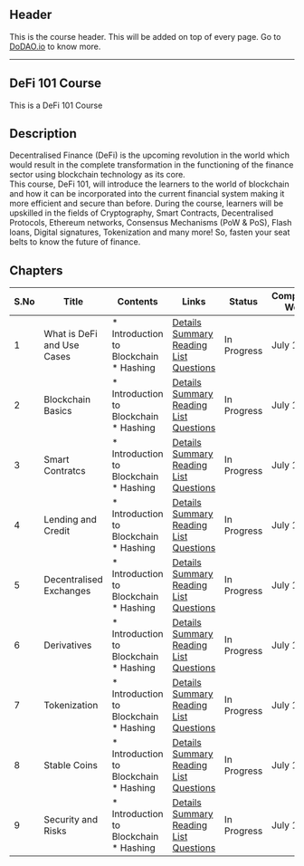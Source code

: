 ## Header
This is the course header. This will be added on top of every page. Go to [DoDAO.io](https://www.dodao.io) to know more.

 ---

 ## DeFi 101 Course
 This is a DeFi 101 Course
 
 ## Description
 Decentralised Finance (DeFi) is the upcoming revolution in the world which would result in the complete transformation in the functioning of the finance sector using blockchain technology as its core.  
This course, DeFi 101, will introduce the learners to the world of blockchain and how it can be incorporated into the current financial system making it more efficient and secure than before. 
During the course, learners will be upskilled in the fields of Cryptography, Smart Contracts, Decentralised Protocols, Ethereum networks, Consensus Mechanisms (PoW & PoS), Flash loans, Digital signatures, Tokenization and many more! So, fasten your seat belts to know the future of finance.

 
 ## Chapters
 
 | S.No        | Title       | Contents   | Links      | Status      | Completion Week |
 | ----------- | ----------- |----------- |----------- | ----------- | ----------- |
 | 1      | What is DeFi and Use Cases | * Introduction to Blockchain<br/> * Hashing| [Details](generated/topics/what-is-defi.md) <br/> [Summary](generated/summaries/blockchain_basics.md) <br/> [Reading List](generated/readings/blockchain_basics.md) <br/> [Questions](generated/questions/blockchain_basics.md) | In Progress | July 18 |
 | 2      | Blockchain Basics | * Introduction to Blockchain<br/> * Hashing| [Details](generated/topics/blockchain-basics.md) <br/> [Summary](generated/summaries/blockchain_basics.md) <br/> [Reading List](generated/readings/blockchain_basics.md) <br/> [Questions](generated/questions/blockchain_basics.md) | In Progress | July 18 |
 | 3      | Smart Contratcs | * Introduction to Blockchain<br/> * Hashing| [Details](generated/topics/defi-foundations.md) <br/> [Summary](generated/summaries/blockchain_basics.md) <br/> [Reading List](generated/readings/blockchain_basics.md) <br/> [Questions](generated/questions/blockchain_basics.md) | In Progress | July 18 |
 | 4      | Lending and Credit | * Introduction to Blockchain<br/> * Hashing| [Details](generated/topics/lending-and-credit.md) <br/> [Summary](generated/summaries/blockchain_basics.md) <br/> [Reading List](generated/readings/blockchain_basics.md) <br/> [Questions](generated/questions/blockchain_basics.md) | In Progress | July 18 |
 | 5      | Decentralised Exchanges | * Introduction to Blockchain<br/> * Hashing| [Details](generated/topics/decentralised-exchanges.md) <br/> [Summary](generated/summaries/blockchain_basics.md) <br/> [Reading List](generated/readings/blockchain_basics.md) <br/> [Questions](generated/questions/blockchain_basics.md) | In Progress | July 18 |
 | 6      | Derivatives | * Introduction to Blockchain<br/> * Hashing| [Details](generated/topics/derivatives.md) <br/> [Summary](generated/summaries/blockchain_basics.md) <br/> [Reading List](generated/readings/blockchain_basics.md) <br/> [Questions](generated/questions/blockchain_basics.md) | In Progress | July 18 |
 | 7      | Tokenization | * Introduction to Blockchain<br/> * Hashing| [Details](generated/topics/tokenization.md) <br/> [Summary](generated/summaries/blockchain_basics.md) <br/> [Reading List](generated/readings/blockchain_basics.md) <br/> [Questions](generated/questions/blockchain_basics.md) | In Progress | July 18 |
 | 8      | Stable Coins | * Introduction to Blockchain<br/> * Hashing| [Details](generated/topics/tokenization.md) <br/> [Summary](generated/summaries/blockchain_basics.md) <br/> [Reading List](generated/readings/blockchain_basics.md) <br/> [Questions](generated/questions/blockchain_basics.md) | In Progress | July 18 |
 | 9      | Security and Risks | * Introduction to Blockchain<br/> * Hashing| [Details](generated/topics/security-and-risks.md) <br/> [Summary](generated/summaries/blockchain_basics.md) <br/> [Reading List](generated/readings/blockchain_basics.md) <br/> [Questions](generated/questions/blockchain_basics.md) | In Progress | July 18 | 

